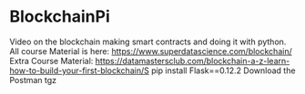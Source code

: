 # BlockchainPi
Video on the blockchain making smart contracts and doing it with python.
All course Material is here:
https://www.superdatascience.com/blockchain/
Extra Course Material:
https://datamastersclub.com/blockchain-a-z-learn-how-to-build-your-first-blockchain/S
pip install Flask==0.12.2
Download the Postman tgz